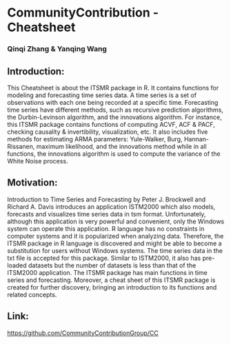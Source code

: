 # CommunityContribution - Cheatsheet
### Qinqi Zhang & Yanqing Wang


## Introduction:
This Cheatsheet is about the ITSMR package in R. It contains functions for modeling and forecasting time series data. A time series is a set of observations with each one being recorded at a specific time. Forecasting time series have different methods, such as recursive prediction algorithms, the Durbin-Levinson algorithm, and the innovations algorithm. For instance, this ITSMR package contains functions of computing ACVF, ACF & PACF, checking causality & invertibility, visualization, etc. It also includes five methods for estimating ARMA parameters: Yule-Walker, Burg, Hannan-Rissanen, maximum likelihood, and the innovations method while in all functions, the innovations algorithm is used to compute the variance of the White Noise process.


## Motivation:
Introduction to Time Series and Forecasting by Peter J. Brockwell and Richard A. Davis introduces an application ISTM2000 which also models, forecasts and visualizes time series data in tsm format. Unfortunately, although this application is very powerful and convenient, only the Windows system can operate this application. R language has no constraints in computer systems and it is popularized when analyzing data. Therefore, the ITSMR package in R language is discovered and might be able to become a substitution for users without Windows systems. The time series data in the txt file is accepted for this package. Similar to ISTM2000, it also has pre-loaded datasets but the number of datasets is less than that of the ITSM2000 application. The ITSMR package has main functions in time series and forecasting. Moreover, a cheat sheet of this ITSMR package is created for further discovery, bringing an introduction to its functions and related concepts.


## Link: 
https://github.com/CommunityContributionGroup/CC
